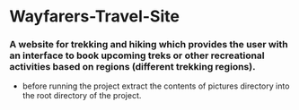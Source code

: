 # Wayfarers-Travel-Site

### A website for trekking and hiking which provides the user with an interface to book upcoming treks or other recreational activities based on regions (different trekking regions).
* before running the project extract the contents of pictures directory into the root directory of the project.

